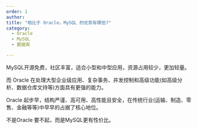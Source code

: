 ```yaml
---
order: 1
author: 
title: "相比于 Oracle，MySQL 的优势有哪些?"
category:
  - Oracle
  - MySQL 
  - 数据库

---
```


MySQL开源免费，社区丰富，适合小型和中型应用，资源占用较少，更加轻量。

而 Oracle 在处理大型企业级应用、复杂事务、并发控制和高级功能(如高级分析、数据仓库文持等)方面具有更强的能力。

Oracle 起步早，结构严谨、高可用、高性能且安全，在传统行业(运输、制造、零售、金融等等)中早早的占据了核心地位。

不是Oracle 要不起，而是MySQL更有性价比。


